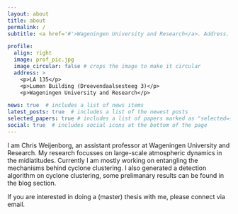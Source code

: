 ```yaml
---
layout: about
title: about
permalink: /
subtitle: <a href='#'>Wageningen University and Research</a>. Address. Contacts. Moto. Etc.

profile:
  align: right
  image: prof_pic.jpg
  image_circular: false # crops the image to make it circular
  address: >
    <p>LA 135</p>
    <p>Lumen Building (Droevendaalsesteeg 3)</p>
    <p>Wageningen University and Research</p>

news: true  # includes a list of news items
latest_posts: true  # includes a list of the newest posts
selected_papers: true # includes a list of papers marked as "selected={true}"
social: true  # includes social icons at the bottom of the page
---
```


I am Chris Weijenborg, an assistant professor at Wageningen University and Research. My research focusses on large-scale atmospheric dynamics in the midlatitudes. Currently I am mostly working on entangling the mechanisms behind cyclone clustering. I also generated a detection algorithm on cyclone clustering, some prelimanary results can be found in the blog section. 

If you are interested in doing a (master) thesis with me, please connect via email.

